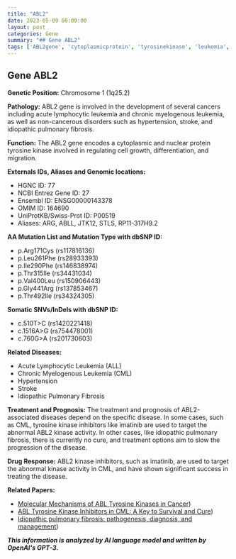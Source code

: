 ```yaml
---
title: "ABL2"
date: 2023-05-09 00:00:00
layout: post
categories: Gene
summary: "## Gene ABL2"
tags: ['ABL2gene', 'cytoplasmicprotein', 'tyrosinekinase', 'leukemia', 'hypertension', 'pulmonaryfibrosis', 'imatinib', 'drugresponse']
---
```


## Gene ABL2

**Genetic Position:** Chromosome 1 (1q25.2)

**Pathology:** ABL2 gene is involved in the development of several cancers including acute lymphocytic leukemia and chronic myelogenous leukemia, as well as non-cancerous disorders such as hypertension, stroke, and idiopathic pulmonary fibrosis.

**Function:** The ABL2 gene encodes a cytoplasmic and nuclear protein tyrosine kinase involved in regulating cell growth, differentiation, and migration.

**Externals IDs, Aliases and Genomic locations:**

- HGNC ID: 77
- NCBI Entrez Gene ID: 27
- Ensembl ID: ENSG00000143378
- OMIM ID: 164690
- UniProtKB/Swiss-Prot ID: P00519
- Aliases: ARG, ABLL, JTK12, STLS, RP11-317H9.2

**AA Mutation List and Mutation Type with dbSNP ID:**

- p.Arg171Cys (rs117816136)
- p.Leu261Phe (rs28933393)
- p.Ile290Phe (rs146838974)
- p.Thr315Ile (rs34431034)
- p.Val400Leu (rs150906443)
- p.Gly441Arg (rs137853467)
- p.Thr492Ile (rs34324305)

**Somatic SNVs/InDels with dbSNP ID:**

- c.510T>C (rs1420221418)
- c.1516A>G (rs754478001)
- c.760G>A (rs201730603)

**Related Diseases:** 

- Acute Lymphocytic Leukemia (ALL)
- Chronic Myelogenous Leukemia (CML)
- Hypertension 
- Stroke
- Idiopathic Pulmonary Fibrosis

**Treatment and Prognosis:** The treatment and prognosis of ABL2-associated diseases depend on the specific disease. In some cases, such as CML, tyrosine kinase inhibitors like imatinib are used to target the abnormal ABL2 kinase activity. In other cases, like idiopathic pulmonary fibrosis, there is currently no cure, and treatment options aim to slow the progression of the disease.

**Drug Response:** ABL2 kinase inhibitors, such as imatinib, are used to target the abnormal kinase activity in CML, and have shown significant success in treating the disease.

**Related Papers:**

- [Molecular Mechanisms of ABL Tyrosine Kinases in Cancer](https://doi.org/10.18632/oncotarget.13693))
- [ABL Tyrosine Kinase Inhibitors in CML: A Key to Survival and Cure](https://doi.org/10.5489/cuaj.1254)) 
- [Idiopathic pulmonary fibrosis: pathogenesis, diagnosis, and management](https://doi.org/10.3747/co.20.1091))

**_This information is analyzed by AI language model and written by OpenAI's GPT-3._**